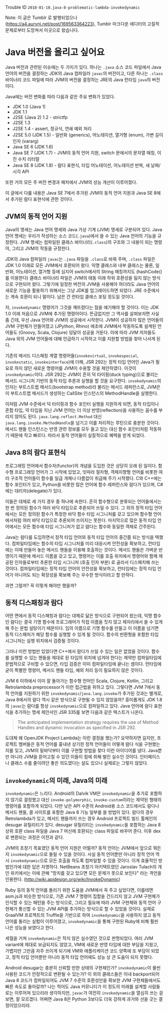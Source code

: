 Trouble ID `2018-01-10.java-8-problematic-lambda-invokedynamic`

Note: 이 글은 Tumblr 로 발행되었으나 (<https://a4.aurynj.net/post/169563364223>), Tumblr 마크다운 에디터의 고질적 문제로부터 도망쳐서 이곳으로 왔습니다.

# Java 버전을 올리고 싶어요

Java 버전과 관련된 이슈에는 두 가지가 있다. 하나는 `.java` 소스 코드 파일에서 Java 언어의 버전을 결정하는 JDK의 Java 컴파일러 `javac`의 버전이고, 다른 하나는 `.class` 바이너리 코드 파일에 따라 JVM의 버전을 결정하는 JRE의 Java 런타임 `java`의 버전이다.

Java에는 버전 변화를 따라 다음과 같은 주요 변화가 있었다.

*   JDK 1.0 (Java 1)
*   JDK 1.1
*   J2SE (Java 2) 1.2 - strictfp
*   J2SE 1.3
*   J2SE 1.4 - assert, 정규식, 연쇄 예외 처리
*   J2SE 5.0 (JDK 1.5) - 일반화 (generics), 어노테이션, 열거형 (enum), 가변 길이 인자 (vararg)
*   Java SE 6 (JDK 1.6)
*   Java SE 7 (JDK 1.7) - JVM의 동적 언어 지원, switch 문에서의 문자열 매칭, 이진 수치 리터럴
*   Java SE 8 (JDK 1.8) - 람다 표현식, 타입 어노테이션, 어노테이션 반복, 새 날짜/시각 API

또한 거의 모든 주 버전 변경과 패치에서 JVM의 성능 개선이 이루어졌다.

이 글에서 다룰 내용은 Java SE 7에서 추가된 JVM의 동적 언어 지원과 Java SE 8에서 추가된 람다 표현식에 관한 것이다.

## JVM의 동적 언어 지원

Java의 명세는 Java 언어 명세와 Java 가상 기계 (JVM) 명세로 구분되어 있다. Java 언어 명세는 우리가 작성하는 소스 코드(`.java`)에서 쓸 수 있는 Java 언어의 기능을 규정한다. JVM 명세는 컴파일된 클래스 바이너리(`.class`)의 구조와 그 내용이 되는 명령어, 그리고 JVM의 작동을 규정한다.

JDK의 Java 컴파일러 `javac`는 `.java` 파일을 `.class`로 바꿔 주며, `.class` 파일은 JDK 1.0 이래로 모든 JVM에서 호환되어 왔다. 익명 클래스와 내부 클래스는 물론, 일반화, 어노테이션, 열거형 등에 심지어 switch에서의 String 매칭까지도 (hashCode()를 이용한다) 클래스 바이너리 파일은 JVM의 태동 이래 하위 호환성을 잃지 않는 방식으로 구현되어 왔다. 그렇기에 일정한 버전의 JVM을 사용해야 하더라도 Java 언어의 새로운 기능을 활용하기 위해서는 그냥 JDK를 업그레이드하면 되었다. JRE 수준에서는 계속 호환이 되니 말이다. 남은 건 런타임 클래스 포팅 정도일 것이다.

자, `invokedynamic` 명령어가 그것을 깨뜨렸다는 점을 얘기해야 할 것이다. 이는 JDK 1.0 이래 처음으로 JVM에 추가된 명령어이다. 뜬금없지만 그 역사를 살펴보자면 사실 좀 긴데, 우선 Java 언어와 JVM의 성공에서 시작한다. JVM이 성공하자 많은 언어들의 JVM 구현체가 만들어졌고 (JPython, Rhino) 애초에 JVM에서 작동하도록 설계된 언어들도 (Groovy, Scala, Clojure) 덩달아 성공을 거둔다. 이에 따라 JVM 저자들도 Java 외의 JVM 언어들에 대해 언급하기 시작하고 이를 지원할 방법을 찾아 나서게 된다.

기존의 메서드 디스패칭 계열 명령어들(`invokevirtual`, `invokespecial`, `invokestatic`, `invokeinterface`)에 더해, JSR 292는 정적 타입 언어인 Java가 필요로 하지 않던 새로운 명령어를 JVM이 수용할 것을 제안하였다. 이것이 `invokedynamic`이다. JSR 292는 JVM이 흔히 덕 타이핑(duck typing)으로 불리는 메서드 시그니처 기반의 동적 타입 추론과 실행을 할 것을 요구한다. `invokedynamic`의 인자는 부트스트랩 메서드(bootstrap method)라 불리는 메서드 레퍼런스로, JVM은 이 부트스트랩 메서드가 생성하는 CallSite 인스턴스의 MethodHandle을 실행한다.

이처럼 JVM 수준에서 덕 타이핑과 함수 포인터 실행을 지원하게 되면, 동적 타입이나 혼합 타입, 약 타입을 지닌 JVM 언어는 더 이상 반영(reflection)을 사용하는 꼼수를 부리지 않아도 된다. `java.lang.reflect.Method` 대신 `java.lang.invoke.MethodHandle`을 넘기고 이를 처리하는 루틴으로 충분한 것이다. 메서드 핸들 인스턴스는 반영 관련 정보를 모두 들고 있는 대신 함수 포인터처럼 작동하기 때문에 작고 빠르다. 따라서 동적 언어들이 실질적으로 혜택을 받게 되었다.

## Java 8의 람다 표현식

프로그래밍 언어에서 함수자(functor)의 개념을 도입한 것은 상당히 오래 된 일이다. 함수형 프로그래밍 언어가 그 시작에 있었고, 잇따라 절차형, 객체지향형 언어를 비롯한 여러 구조적 언어들이 함수를 일급 개체나 다름없이 취급해 주기 시작했다. C와 C\+\+에는 함수 포인터가 있고, Python을 비롯한 많은 언어에 함수 레퍼런스와 람다가 있으며, C\#에는 대리자(delegate)가 있다.

이들은 대체로 세 가지 경우 중 하나에 속한다. 흔히 함수형으로 분류되는 언어들에서는 한 번 정의된 함수가 여러 바닥 타입으로 추론되어 쓰일 수 있다. 그 외의 정적 타입 언어에서는 모든 정의된 함수가 특정한 바닥 함수 타입 시그니처를 갖고 있으며 함수형 언어에서처럼 여러 바닥 타입으로 추론되어 쓰이지는 못한다. 마지막으로 많은 동적 타입 언어에서는 모든 함수에 타입 시그니처가 없고 람다는 함수와 동일한 객체로 간주된다.

Java는 람다를 도입하면서 정적 타입 언어와 동적 타입 언어의 중간쯤 되는 방식을 택했다. 컴파일타임에는 함수의 타입 시그니처를 미리 대응시켜 안전성을 확보하고, 런타임에는 이때 만들어 놓은 메서드 핸들을 이용해 호출하는 것이다. 메서드 핸들은 가벼운 반영이기 때문에 메서드 이름을 갖고 있고, 명령어는 이를 호출 위치에서 명령어와 함께 제공된 인자들로부터 추론한 타입 시그니처 (호출 인자 부분) 로 골라서 디스패치해 쓰는 것이다. 컴파일타임에는 정적 타입 언어의 안전성을 확보하고, 런타임에는 정적 타입 언어가 아니어도 되는 확장성을 확보해 주는 우수한 방식이라고 할 만하다.

과연 그럴까? 꼭 이렇게 해야만 했을까?

## 동적 디스패칭과 람다

어떤 면에서 동적 디스패칭과 람다는 대체로 닮은 방식으로 구현되어 왔는데, 익명 함수인 람다는 결국 기명 함수에 프로그래머가 직접 이름을 짓지 않고 제자리에서 쓸 수 있게 해 주는 문법 설탕이기 때문이다. 임의 이름으로 기명 함수를 만들고 이 이름을 넘기면 동적 디스패처가 해당 함수를 실행할 수 있게 될 것이다. 함수의 반환형을 포함한 타입 시그니처는 실행 위치에서 검증될 것이다.

그러나 이런 방법만 있었다면 C++에서 람다가 쓰일 수 있는 일은 없었을 것이다. 함수를 실행할 수 있는 핸들을 제대로 된 타입의 위치에 넘겨야 한다는 제약만 컴파일타임에 문법적으로 구비할 수 있으면, 타입 검증은 이미 컴파일타임에 끝나는 셈이다. 런타임에 굳이 특별한 명령어, 메서드 핸들 타입, 예외 처리 등이 필요하지 않은 것이다.

JVM 6 이하에서 이미 잘 돌아가는 함수형 언어인 Scala, Clojure, Kotlin, 그리고 Retrolambda preprocessor가 이런 접근법을 취하고 있다. 그렇다면 JVM 7에서 동적 언어를 지원하기 위한 `invokedynamic`/`java.lang.invoke`가 추가된 것과는 별개로, Java 8에서의 람다 역시 같은 방식으로 구현될 수 있지 않았을까? 흥미롭게도 JDK 1.8의 `javac`는 람다를 항상 `invokedynamic`으로 컴파일하고 있다. Java 언어에 람다 표현식을 추가하는 명세 제안서인 JSR 335를 보면 다음과 같은 텍스트가 나온다.

> The anticipated implementation strategy requires the use of Method Handles and dynamic invocation as specified in JSR 292.

도대체 왜 OpenJDK Project Lambda는 이런 결정을 했는가? 요약하자면 길지만, 프로젝트 멤버들은 동적 언어를 흉내낸 상기한 정적 언어들이 어떻게 람다 식을 구현했는지를 잊고, JVM의 밑바닥부터 이를 구현할 방법을 찾다 이런 아이디어를 냈다. Java뿐만 아니라 JVM을 뜯어고칠 수 있던 이들이 힘에 취해 벌인 실수인 것이다. 인터페이스나 클래스 수를 줄이려던 좋은 의도였다는 설도 있으나 실제로는 그렇지 않았다.

## `invokedynamic`의 미래, Java의 미래

`invokedynamic`은 느리다. Android의 Dalvik VM은 `invokedynamic`을 추가로 포함하지 않기로 결정했고 대신 `invoke-polymorphic`, `invoke-custom`이라는 제약된 형태의 명령어를 포함하게 되었다. 다만 낮은 API 수준의 Android용 소스 코드에서도 람다나 메서드 핸들, 콜 사이트를 포함한 Java 8 기능 일부를 쓸 방법이 있다. 람다의 경우 Retrolambda가 있고, 메서드 핸들까지 쓰는 경우 Android 프로젝트 빌드 툴체인의 desugar 유틸리티가 있다. desugar 유틸리티는 `invokedynamic`을 포함하는 Java 8 상위 호환 class 파일을 Java 7 머신에 호환되는 class 파일로 바꾸어 준다. 이후 dex로 변환되는 과정은 이전과 같다.

JVM의 초창기 목표였던 동적 언어 지원은 어떨까? 동적 언어는 JVM에서 앞으로 뭐든지 `invokedynamic`으로 돌릴 수 있을 것이다. 사실 동적 언어뿐만 아니라 정적 언어 역시 `invokedynamic`으로 모든 호출을 하도록 컴파일할 수 있을 것이다. 이게 효율적인 방법인가에 대한 답은 자명하다. NetBeans 초창기 아키텍트였던 Jaroslav Tulach의 개인 위키에서는 이에 관해 "망치를 갖고 있으면 모든 문제가 못으로 보인다" 라는 격언을 인용한다. (<http://wiki.apidesign.org/wiki/InvokeDynamic>)

Ruby 등의 동적 언어를 돌리기 위한 도움을 JVM에서 꼭 주고 싶었다면, 이를테면 asm.js과 비슷한 방식으로, 기존 JVM 7 명령어 집합을 건드리지 않고 JVM 구현체가 인식할 수 있는 패턴을 주는 방식으로, 그리고 필요에 따라 JVM 구현체와 동적 언어 구현체가 통신할 수 있는 JVM API를 추가하는 방식으로 할 수 있었을 것이다. 실제로 GraalVM 프로젝트의 Truffle을 기반으로 하여 `invokedynamic`을 사용하지 않고 동적 언어를 돌리는 실험이 이루어졌고, `invokedynamic`을 통해 구현된 Ruby에 비해 훨씬 나은 성능을 보였다고 한다.

세월을 거쳐 `invokedynamic`은 작지 않은 실수였던 것으로 판명되었다. 여러 JVM variant에 제대로 보급되지도 않았고, VM에 새로운 반영 타입에 대한 부담을 지웠고, 가볍지만 그만큼 자주 쓰이게 되기에 VM와 애플리케이션 코드 양쪽에 또 부담이 되었고, 정적 타입 언어뿐만 아니라 동적 타입 언어에도 성능 상 큰 도움이 되지 못했다.

Android desugar는 충분히 신뢰할 만한 상태의 구현체인가? `invokedynamic`이 물씬 사용된 코드가 안정적으로 변환될 수 있는가? 이 외의 클래스들은 이내 backport되어 Java 8 코드가 컴파일되어도 JVM 7 수준의 호환성만을 확보한 JVM 구현체들에서도 빠른 속도로 돌아갈까? 나는 적어도 Java 커뮤니티가 이 정도의 미래를 설계할 사람들로는 이루어져 있으리라 생각하지만, `javac`가 여전히 `invokedynamic`을 열심히 쓰는 걸 보면, 잘 모르겠다. 어쩌면 Java 8은 Python 3보다도 더욱 강하게 과거와 선을 긋는 결정이었으리라.

